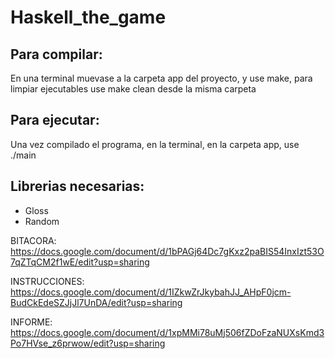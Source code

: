 # Haskell_the_game
## Para compilar:
En una terminal muevase a la carpeta app del proyecto, y use make, para limpiar ejecutables use make clean desde la misma carpeta

## Para ejecutar:
Una vez compilado el programa, en la terminal, en la carpeta app, use ./main

## Librerias necesarias:
- Gloss
- Random

BITACORA: https://docs.google.com/document/d/1bPAGj64Dc7gKxz2paBIS54InxIzt53O7qZTqCM2f1wE/edit?usp=sharing

INSTRUCCIONES: https://docs.google.com/document/d/1IZkwZrJkybahJJ_AHpF0jcm-BudCkEdeSZJjJl7UnDA/edit?usp=sharing

INFORME: https://docs.google.com/document/d/1xpMMi78uMj506fZDoFzaNUXsKmd3Po7HVse_z6prwow/edit?usp=sharing
